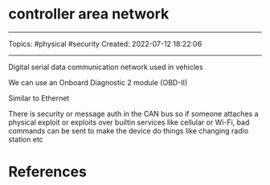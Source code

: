 # controller area network
---
Topics: #physical #security
Created: 2022-07-12 18:22:06

---

Digital serial data communication network used in vehicles

We can use an Onboard Diagnostic 2 module (OBD-II)

Similar to Ethernet

There is security or message auth in the CAN bus so if someone attaches a physical exploit or exploits over builtin services like cellular or Wi-Fi, bad commands can be sent to make the device do things like changing radio station etc

# References
